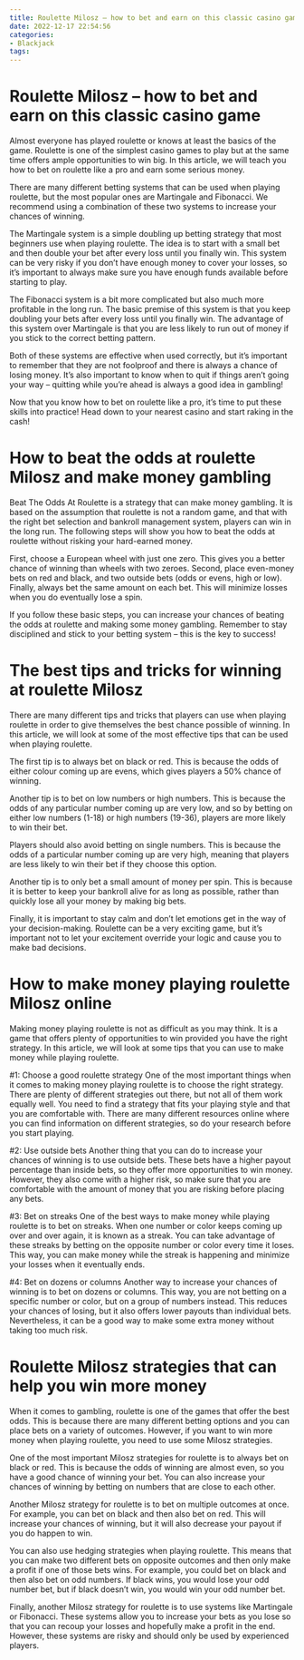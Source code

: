 ```yaml
---
title: Roulette Milosz – how to bet and earn on this classic casino game 
date: 2022-12-17 22:54:56
categories:
- Blackjack
tags:
---
```



#  Roulette Milosz – how to bet and earn on this classic casino game 

Almost everyone has played roulette or knows at least the basics of the game. Roulette is one of the simplest casino games to play but at the same time offers ample opportunities to win big. In this article, we will teach you how to bet on roulette like a pro and earn some serious money.

There are many different betting systems that can be used when playing roulette, but the most popular ones are Martingale and Fibonacci. We recommend using a combination of these two systems to increase your chances of winning.

The Martingale system is a simple doubling up betting strategy that most beginners use when playing roulette. The idea is to start with a small bet and then double your bet after every loss until you finally win. This system can be very risky if you don’t have enough money to cover your losses, so it’s important to always make sure you have enough funds available before starting to play.

The Fibonacci system is a bit more complicated but also much more profitable in the long run. The basic premise of this system is that you keep doubling your bets after every loss until you finally win. The advantage of this system over Martingale is that you are less likely to run out of money if you stick to the correct betting pattern.

Both of these systems are effective when used correctly, but it’s important to remember that they are not foolproof and there is always a chance of losing money. It’s also important to know when to quit if things aren’t going your way – quitting while you’re ahead is always a good idea in gambling!

Now that you know how to bet on roulette like a pro, it’s time to put these skills into practice! Head down to your nearest casino and start raking in the cash!

#  How to beat the odds at roulette Milosz and make money gambling 

Beat The Odds At Roulette is a strategy that can make money gambling. It is based on the assumption that roulette is not a random game, and that with the right bet selection and bankroll management system, players can win in the long run. The following steps will show you how to beat the odds at roulette without risking your hard-earned money.

First, choose a European wheel with just one zero. This gives you a better chance of winning than wheels with two zeroes. Second, place even-money bets on red and black, and two outside bets (odds or evens, high or low). Finally, always bet the same amount on each bet. This will minimize losses when you do eventually lose a spin.

If you follow these basic steps, you can increase your chances of beating the odds at roulette and making some money gambling. Remember to stay disciplined and stick to your betting system – this is the key to success!

#  The best tips and tricks for winning at roulette Milosz 

There are many different tips and tricks that players can use when playing roulette in order to give themselves the best chance possible of winning. In this article, we will look at some of the most effective tips that can be used when playing roulette.

The first tip is to always bet on black or red. This is because the odds of either colour coming up are evens, which gives players a 50% chance of winning.

Another tip is to bet on low numbers or high numbers. This is because the odds of any particular number coming up are very low, and so by betting on either low numbers (1-18) or high numbers (19-36), players are more likely to win their bet.

Players should also avoid betting on single numbers. This is because the odds of a particular number coming up are very high, meaning that players are less likely to win their bet if they choose this option.

Another tip is to only bet a small amount of money per spin. This is because it is better to keep your bankroll alive for as long as possible, rather than quickly lose all your money by making big bets.

Finally, it is important to stay calm and don’t let emotions get in the way of your decision-making. Roulette can be a very exciting game, but it’s important not to let your excitement override your logic and cause you to make bad decisions.

#  How to make money playing roulette Milosz online 

Making money playing roulette is not as difficult as you may think. It is a game that offers plenty of opportunities to win provided you have the right strategy. In this article, we will look at some tips that you can use to make money while playing roulette.

#1: Choose a good roulette strategy
One of the most important things when it comes to making money playing roulette is to choose the right strategy. There are plenty of different strategies out there, but not all of them work equally well. You need to find a strategy that fits your playing style and that you are comfortable with. There are many different resources online where you can find information on different strategies, so do your research before you start playing.

#2: Use outside bets
Another thing that you can do to increase your chances of winning is to use outside bets. These bets have a higher payout percentage than inside bets, so they offer more opportunities to win money. However, they also come with a higher risk, so make sure that you are comfortable with the amount of money that you are risking before placing any bets.

#3: Bet on streaks
One of the best ways to make money while playing roulette is to bet on streaks. When one number or color keeps coming up over and over again, it is known as a streak. You can take advantage of these streaks by betting on the opposite number or color every time it loses. This way, you can make money while the streak is happening and minimize your losses when it eventually ends.

#4: Bet on dozens or columns
Another way to increase your chances of winning is to bet on dozens or columns. This way, you are not betting on a specific number or color, but on a group of numbers instead. This reduces your chances of losing, but it also offers lower payouts than individual bets. Nevertheless, it can be a good way to make some extra money without taking too much risk.

#  Roulette Milosz strategies that can help you win more money

When it comes to gambling, roulette is one of the games that offer the best odds. This is because there are many different betting options and you can place bets on a variety of outcomes. However, if you want to win more money when playing roulette, you need to use some Milosz strategies.

One of the most important Milosz strategies for roulette is to always bet on black or red. This is because the odds of winning are almost even, so you have a good chance of winning your bet. You can also increase your chances of winning by betting on numbers that are close to each other.

Another Milosz strategy for roulette is to bet on multiple outcomes at once. For example, you can bet on black and then also bet on red. This will increase your chances of winning, but it will also decrease your payout if you do happen to win.

You can also use hedging strategies when playing roulette. This means that you can make two different bets on opposite outcomes and then only make a profit if one of those bets wins. For example, you could bet on black and then also bet on odd numbers. If black wins, you would lose your odd number bet, but if black doesn’t win, you would win your odd number bet.

Finally, another Milosz strategy for roulette is to use systems like Martingale or Fibonacci. These systems allow you to increase your bets as you lose so that you can recoup your losses and hopefully make a profit in the end. However, these systems are risky and should only be used by experienced players.